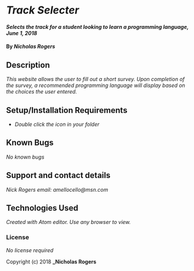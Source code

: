 # _Track Selecter_

#### _Selects the track for a student looking to learn a programming language, June 1, 2018_

#### By _**Nicholas Rogers**_

## Description

_This website allows the user to fill out a short survey.  Upon completion of the survey, a recommended programming language will display based on the choices the user entered._

## Setup/Installation Requirements

* _Double click the icon in your folder_

## Known Bugs

_No known bugs_

## Support and contact details

_Nick Rogers email: amellocello@msn.com_

## Technologies Used

_Created with Atom editor.  Use any browser to view._

### License

*No license required*

Copyright (c) 2018 **_Nicholas Rogers**
